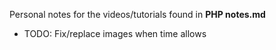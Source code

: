 Personal notes for the videos/tutorials found in **PHP notes.md**
- TODO: Fix/replace images when time allows
<br>
